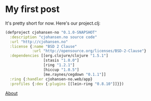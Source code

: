 # My first post

It's pretty short for now. Here's our project.clj:

```clj
(defproject cjohansen-no "0.1.0-SNAPSHOT"
  :description "cjohansen.no source code"
  :url "http://cjohansen.no"
  :license {:name "BSD 2 Clause"
            :url "http://opensource.org/licenses/BSD-2-Clause"}
  :dependencies [[org.clojure/clojure "1.5.1"]
                 [stasis "1.0.0"]
                 [ring "1.2.1"]
                 [hiccup "1.0.5"]
                 [me.raynes/cegdown "0.1.1"]]
  :ring {:handler cjohansen-no.web/app}
  :profiles {:dev {:plugins [[lein-ring "0.8.10"]]}})
```

[About](/about/)

